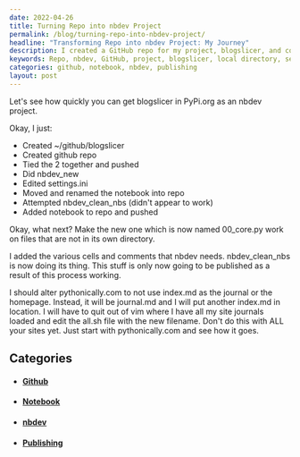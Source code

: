 ```yaml
---
date: 2022-04-26
title: Turning Repo into nbdev Project
permalink: /blog/turning-repo-into-nbdev-project/
headline: "Transforming Repo into nbdev Project: My Journey"
description: I created a GitHub repo for my project, blogslicer, and connected it to my local directory. After editing the settings.ini file, I moved and renamed the notebook into the repo, added the necessary cells and comments for nbdev, and attempted to publish the project. Finally, I altered pythonically.com to not use index.md as the journal. Read my blog post to learn how I did it!
keywords: Repo, nbdev, GitHub, project, blogslicer, local directory, settings.ini, notebook, cells, comments, publishing, pythonically.com, journal
categories: github, notebook, nbdev, publishing
layout: post
---
```


Let's see how quickly you can get blogslicer in PyPi.org as an nbdev project.

Okay, I just:

- Created ~/github/blogslicer
- Created github repo
- Tied the 2 together and pushed
- Did nbdev_new
- Edited settings.ini
- Moved and renamed the notebook into repo
- Attempted nbdev_clean_nbs (didn't appear to work)
- Added notebook to repo and pushed

Okay, what next? Make the new one which is now named 00_core.py work on files
that are not in its own directory.

I added the various cells and comments that nbdev needs. nbdev_clean_nbs is now
doing its thing. This stuff is only now going to be published as a result of
this process working.

I should alter pythonically.com to not use index.md as the journal or the
homepage. Instead, it will be journal.md and I will put another index.md in
location. I will have to quit out of vim where I have all my site journals
loaded and edit the all.sh file with the new filename. Don't do this with ALL
your sites yet. Just start with pythonically.com and see how it goes.


## Categories

<ul>
<li><h4><a href='/github/'>Github</a></h4></li>
<li><h4><a href='/notebook/'>Notebook</a></h4></li>
<li><h4><a href='/nbdev/'>nbdev</a></h4></li>
<li><h4><a href='/publishing/'>Publishing</a></h4></li></ul>